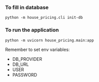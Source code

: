 ### To fill in database
`python -m house_pricing.cli init-db`

### To run the application
`python -m uvicorn house_pricing.main:app`

Remember to set env variables:
- DB_PROVIDER
- DB_URL
- USER
- PASSWORD
